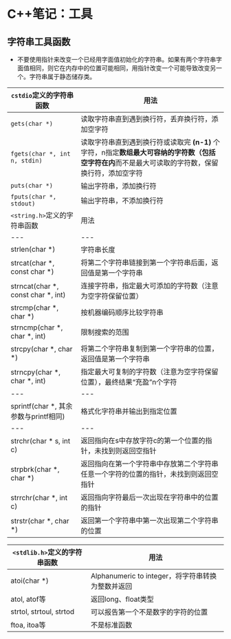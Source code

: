 # C++笔记：工具

## 字符串工具函数

- 不要使用指针来改变一个已经用字面值初始化的字符串。如果有两个字符串字面值相同，则它在内存中的位置可能相同，用指针改变一个可能导致改变另一个。字符串属于静态储存类。

| `cstdio`定义的字符串函数                 | 用法                            |
| --- | --- |
| `gets(char *)`                        | 读取字符串直到遇到换行符，丢弃换行符，添加空字符             |
| `fgets(char *, int n, stdin)`         | 读取字符串直到遇到换行符或读取完 **(n-1)** 个字符，n指定**数组最大可容纳的字符数（包括空字符在内**而不是最大可读取的字符数，保留换行符，添加空字符 |
| `puts(char *)`                        | 输出字符串，添加换行符                                       |
| `fputs(char *, stdout)`               | 输出字符串，不添加换行符                                     |
| `<string.h>`定义的字符串函数             | 用法                            |
| --- | --- |
| strlen(char *)                        | 字符串长度                                                   |
| strcat(char *, const char *)          | 将第二个字符串链接到第一个字符串后面，返回值是第一个字符串   |
| strncat(char *, const char *, int)    | 连接字符串，指定最大可添加的字符数（注意为空字符保留位置）   |
| strcmp(char *, char *)                | 按机器编码顺序比较字符串                                     |
| strncmp(char *, char *, int)          | 限制搜索的范围                                               |
| strcpy(char *, char *)                | 将第二个字符串复制到第一个字符串的位置，返回值是第一个字符串 |
| strncpy(char *, char *, int)          | 指定最大可复制的字符数（注意为空字符保留位置），最终结果“充盈”n个字符 |
| ---                                   | ---                                                          |
| sprintf(char *, 其余参数与printf相同) | 格式化字符串并输出到指定位置                                 |
| ---                                   | ---                                                          |
| strchr(char * s, int c)               | 返回指向在s中存放字符c的第一个位置的指针，未找到则返回空指针 |
| strpbrk(char *, char *)               | 返回指向在第一个字符串中存放第二个字符串任意一个字符的位置的指针，未找到则返回空指针 |
| strrchr(char *, int c)                | 返回指向字符最后一次出现在字符串中的位置的指针               |
| strstr(char *, char *)                | 返回第一个字符串中第一次出现第二个字符串的位置               |

| `<stdlib.h>`定义的字符串函数       | 用法                            |
| --- | --- |
| atoi(char *)                          | Alphanumeric to integer，将字符串转换为整数并返回            |
| atol, atof等                          | 返回long、float类型                                          |
| strtol, strtoul, strtod               | 可以报告第一个不是数字的字符的位置                           |
| ftoa, itoa等                          | 不是标准函数                                                 |

